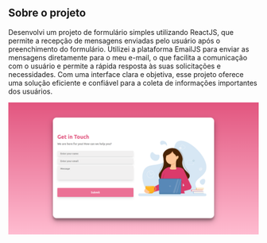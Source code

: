 ## Sobre o projeto

Desenvolvi um projeto de formulário simples utilizando ReactJS, que permite a recepção de mensagens enviadas pelo usuário após o preenchimento do formulário. Utilizei a plataforma EmailJS para enviar as mensagens diretamente para o meu e-mail, o que facilita a comunicação com o usuário e permite a rápida resposta às suas solicitações e necessidades. Com uma interface clara e objetiva, esse projeto oferece uma solução eficiente e confiável para a coleta de informações importantes dos usuários.

<img src="src/componentes/imgs/proj.png">